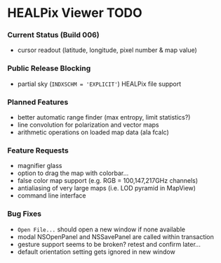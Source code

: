 # HEALPix Viewer TODO

### Current Status (Build 006)

- cursor readout (latitude, longitude, pixel number & map value)

### Public Release Blocking

- partial sky (`INDXSCHM = 'EXPLICIT'`) HEALPix file support

### Planned Features

- better automatic range finder (max entropy, limit statistics?)
- line convolution for polarization and vector maps
- arithmetic operations on loaded map data (ala fcalc)

### Feature Requests

- magnifier glass
- option to drag the map with colorbar...
- false color map support (e.g. RGB = 100,147,217GHz channels)
- antialiasing of very large maps (i.e. LOD pyramid in MapView)
- command line interface

### Bug Fixes

- `Open File...` should open a new window if none available
- modal NSOpenPanel and NSSavePanel are called within transaction
- gesture support seems to be broken? retest and confirm later...
- default orientation setting gets ignored in new window
